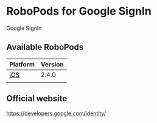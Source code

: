 # RoboPods for Google SignIn

Google SignIn

## Available RoboPods

| Platform    | Version |
|-------------|---------|
| [iOS](ios/) | 2.4.0   |
|             |         |

## Official website

https://developers.google.com/identity/
